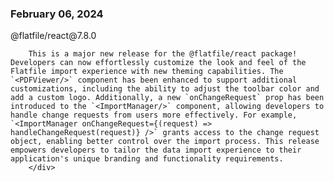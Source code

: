 
### February 06, 2024

<div style={{ display: "table", width: "auto" }}>

  <div style={{ display: "table-row", width: "auto" }}>
      <Snippet file="chips/wrappers.mdx" />
        <div style={{ float: "left", display: "table-column", paddingLeft: "30px", width: "calc(80% - 30px)" }}>
        @flatfile/react@7.8.0

        This is a major new release for the @flatfile/react package! Developers can now effortlessly customize the look and feel of the Flatfile import experience with new theming capabilities. The `<PDFViewer/>` component has been enhanced to support additional customizations, including the ability to adjust the toolbar color and add a custom logo. Additionally, a new `onChangeRequest` prop has been introduced to the `<ImportManager/>` component, allowing developers to handle change requests from users more effectively. For example, `<ImportManager onChangeRequest={(request) => handleChangeRequest(request)} />` grants access to the change request object, enabling better control over the import process. This release empowers developers to tailor the data import experience to their application's unique branding and functionality requirements.
        </div>
  </div>

</div>
